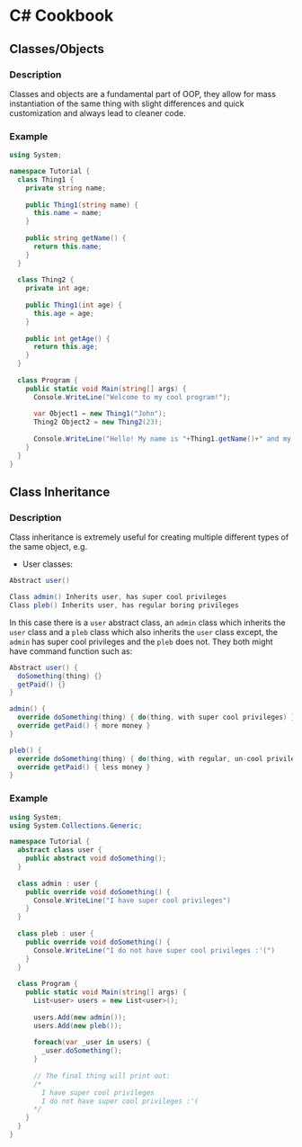 # C# Cookbook

## Classes/Objects

### Description

Classes and objects are a fundamental part of OOP, they allow for mass instantiation of the same thing with slight differences and quick customization and always lead to cleaner code. 

### Example

```cs
using System;

namespace Tutorial {
  class Thing1 {
    private string name;
    
    public Thing1(string name) {
      this.name = name;
    }
    
    public string getName() {
      return this.name;
    }
  }
  
  class Thing2 {
    private int age;
    
    public Thing1(int age) {
      this.age = age;
    }
    
    public int getAge() {
      return this.age;
    }
  }
  
  class Program {
    public static void Main(string[] args) {
      Console.WriteLine("Welcome to my cool program!");
      
      var Object1 = new Thing1("John");
      Thing2 Object2 = new Thing2(23);
      
      Console.WriteLine("Hello! My name is "+Thing1.getName()+" and my age is "+Thing2.getAge().ToString());
    }
  }
}
```

## Class Inheritance

### Description

Class inheritance is extremely useful for creating multiple different types of the same object, e.g.
 - User classes:

```cs
Abstract user()

Class admin() Inherits user, has super cool privileges
Class pleb() Inherits user, has regular boring privileges
```

In this case there is a `user` abstract class, an `admin` class which inherits the `user` class and a `pleb` class which also inherits the `user` class except, the `admin` has super cool privileges and the `pleb` does not. They both might have command function such as:
```cs
Abstract user() { 
  doSomething(thing) {}
  getPaid() {}
}

admin() {
  override doSomething(thing) { do(thing, with super cool privileges) }
  override getPaid() { more money }
}

pleb() {
  override doSomething(thing) { do(thing, with regular, un-cool privileges) }
  override getPaid() { less money }
}
```

### Example
```cs
using System;
using System.Collections.Generic;

namespace Tutorial {
  abstract class user {
    public abstract void doSomething();
  }
  
  class admin : user {
    public override void doSomething() {
      Console.WriteLine("I have super cool privileges")
    }
  }
  
  class pleb : user {
    public override void doSomething() {
      Console.WriteLine("I do not have super cool privileges :'(")
    }
  }
  
  class Program {
    public static void Main(string[] args) {
      List<user> users = new List<user>();
      
      users.Add(new admin());
      users.Add(new pleb());
      
      foreach(var _user in users) {
        _user.doSomething();
      }
      
      // The final thing will print out:
      /*
        I have super cool privileges
        I do not have super cool privileges :'(
      */
    }
  }
}
```

